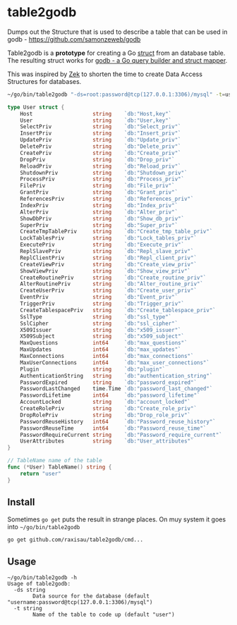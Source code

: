 # table2godb

Dumps out the Structure that is used to describe a table that can be used in godb - <https://github.com/samonzeweb/godb>

Table2godb is a **prototype** for creating a Go [struct](https://golang.org/ref/spec#Struct_types) from an database table. The resulting struct works  for [godb - a Go query builder and struct mapper](https://github.com/samonzeweb/godb).

This was inspired by [Zek](https://github.com/miku/zek) to shorten the time to create Data Access Structures for databases.

```bash
~/go/bin/table2godb "-ds=root:password@tcp(127.0.0.1:3306)/mysql" -t=user
```

```go
type User struct {
    Host                   string    `db:"Host,key"`
    User                   string    `db:"User,key"`
    SelectPriv             string    `db:"Select_priv"`
    InsertPriv             string    `db:"Insert_priv"`
    UpdatePriv             string    `db:"Update_priv"`
    DeletePriv             string    `db:"Delete_priv"`
    CreatePriv             string    `db:"Create_priv"`
    DropPriv               string    `db:"Drop_priv"`
    ReloadPriv             string    `db:"Reload_priv"`
    ShutdownPriv           string    `db:"Shutdown_priv"`
    ProcessPriv            string    `db:"Process_priv"`
    FilePriv               string    `db:"File_priv"`
    GrantPriv              string    `db:"Grant_priv"`
    ReferencesPriv         string    `db:"References_priv"`
    IndexPriv              string    `db:"Index_priv"`
    AlterPriv              string    `db:"Alter_priv"`
    ShowDbPriv             string    `db:"Show_db_priv"`
    SuperPriv              string    `db:"Super_priv"`
    CreateTmpTablePriv     string    `db:"Create_tmp_table_priv"`
    LockTablesPriv         string    `db:"Lock_tables_priv"`
    ExecutePriv            string    `db:"Execute_priv"`
    ReplSlavePriv          string    `db:"Repl_slave_priv"`
    ReplClientPriv         string    `db:"Repl_client_priv"`
    CreateViewPriv         string    `db:"Create_view_priv"`
    ShowViewPriv           string    `db:"Show_view_priv"`
    CreateRoutinePriv      string    `db:"Create_routine_priv"`
    AlterRoutinePriv       string    `db:"Alter_routine_priv"`
    CreateUserPriv         string    `db:"Create_user_priv"`
    EventPriv              string    `db:"Event_priv"`
    TriggerPriv            string    `db:"Trigger_priv"`
    CreateTablespacePriv   string    `db:"Create_tablespace_priv"`
    SslType                string    `db:"ssl_type"`
    SslCipher              string    `db:"ssl_cipher"`
    X509Issuer             string    `db:"x509_issuer"`
    X509Subject            string    `db:"x509_subject"`
    MaxQuestions           int64     `db:"max_questions"`
    MaxUpdates             int64     `db:"max_updates"`
    MaxConnections         int64     `db:"max_connections"`
    MaxUserConnections     int64     `db:"max_user_connections"`
    Plugin                 string    `db:"plugin"`
    AuthenticationString   string    `db:"authentication_string"`
    PasswordExpired        string    `db:"password_expired"`
    PasswordLastChanged    time.Time `db:"password_last_changed"`
    PasswordLifetime       int64     `db:"password_lifetime"`
    AccountLocked          string    `db:"account_locked"`
    CreateRolePriv         string    `db:"Create_role_priv"`
    DropRolePriv           string    `db:"Drop_role_priv"`
    PasswordReuseHistory   int64     `db:"Password_reuse_history"`
    PasswordReuseTime      int64     `db:"Password_reuse_time"`
    PasswordRequireCurrent string    `db:"Password_require_current"`
    UserAttributes         string    `db:"User_attributes"`
}

// TableName name of the table
func (*User) TableName() string {
    return "user"
}
```

## Install

Sometimes `go get` puts the result in strange places. On muy system it goes into `~/go/bin/table2godb`

```bash
go get github.com/raxisau/table2godb/cmd...
```

## Usage

```shell
~/go/bin/table2godb -h
Usage of table2godb:
  -ds string
        Data source for the database (default "username:password@tcp(127.0.0.1:3306)/mysql")
  -t string
        Name of the table to code up (default "user")
```
